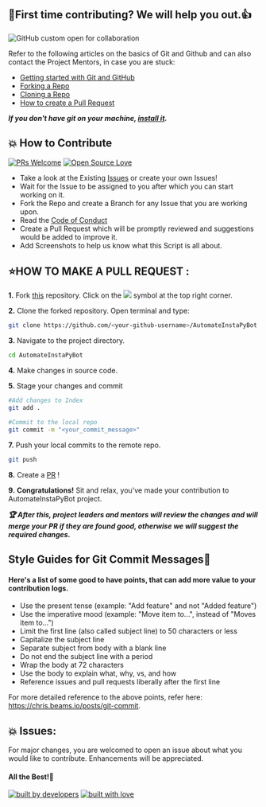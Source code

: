 ## 🤝First time contributing? We will help you out.👍

![GitHub custom open for collaboration](https://img.shields.io/badge/Open%20For-Collaboration-brightgreen?style=for-the-badge)

Refer to the following articles on the basics of Git and Github and can also contact the Project Mentors, in case you are stuck:

- [Getting started with Git and GitHub](https://docs.github.com/en/free-pro-team@latest/github/getting-started-with-github)
- [Forking a Repo](https://help.github.com/en/github/getting-started-with-github/fork-a-repo)
- [Cloning a Repo](https://help.github.com/en/desktop/contributing-to-projects/creating-a-pull-request)
- [How to create a Pull Request](https://opensource.com/article/19/7/create-pull-request-github)

***If you don't have git on your machine, [install it](https://help.github.com/articles/set-up-git/).***

## 💥 How to Contribute

[![PRs Welcome](https://img.shields.io/badge/PRs-welcome-brightgreen.svg?style=flat-square)](http://makeapullrequest.com)
[![Open Source Love](https://badges.frapsoft.com/os/v1/open-source.png?v=103)](https://github.com/ellerbrock/open-source-badges/)

- Take a look at the Existing [Issues](https://github.com/harikanani/AutomateInstaPyBot/issues) or create your own Issues!
- Wait for the Issue to be assigned to you after which you can start working on it.
- Fork the Repo and create a Branch for any Issue that you are working upon.
- Read the [Code of Conduct](https://github.com/harikanani/AutomateInstaPyBot)
- Create a Pull Request which will be promptly reviewed and suggestions would be added to improve it.
- Add Screenshots to help us know what this Script is all about.

## ⭐HOW TO MAKE A PULL REQUEST :

**1.** Fork [this](https://github.com/harikanani/AutomateInstaPyBot) repository.
Click on the <a href="https://github.com/harikanani/AutomateInstaPyBot"><img src="https://img.icons8.com/ios/24/000000/code-fork.png"></a> symbol at the top right corner.

**2.** Clone the forked repository. Open terminal and type:

```bash
git clone https://github.com/<your-github-username>/AutomateInstaPyBot
```

**3.** Navigate to the project directory.

```bash
cd AutomateInstaPyBot
```

**4.** Make changes in source code.

**5.** Stage your changes and commit

```bash
#Add changes to Index
git add .

#Commit to the local repo
git commit -m "<your_commit_message>"
```

**7.** Push your local commits to the remote repo.

```bash
git push
```

**8.** Create a [PR](https://help.github.com/en/github/collaborating-with-issues-and-pull-requests/creating-a-pull-request) !

**9.** **Congratulations!** Sit and relax, you've made your contribution to AutomateInstaPyBot project.


***:trophy: After this, project leaders and mentors will review the changes and will merge your PR if they are found good, otherwise we will suggest the required changes.***

## Style Guides for Git Commit Messages:memo:

#### Here's a list of some good to have points, that can add more value to your contribution logs.

- Use the present tense (example: "Add feature" and not "Added feature")
- Use the imperative mood (example: "Move item to...", instead of "Moves item to...")
- Limit the first line (also called subject line) to 50 characters or less
- Capitalize the subject line
- Separate subject from body with a blank line
- Do not end the subject line with a period
- Wrap the body at 72 characters
- Use the body to explain what, why, vs, and how
- Reference issues and pull requests liberally after the first line

For more detailed reference to the above points, refer here: https://chris.beams.io/posts/git-commit.

## 💥 Issues:
For major changes, you are welcomed to open an issue  about what you would like to contribute. Enhancements will be appreciated.

#### All the Best!🥇

<p align = "center">

<a href="https://github.com/rockingrohit9639"> <img src="http://ForTheBadge.com/images/badges/built-by-developers.svg" alt="built by developers"></a>
[![built with love](https://forthebadge.com/images/badges/built-with-love.svg)](https://github.com/rockingrohit9639/TextAnalyzer.git)

</p>
